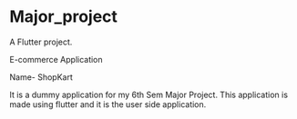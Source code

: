# Major_project

A Flutter project.

E-commerce Application

Name- ShopKart

It is a dummy application for my 6th Sem Major Project.
This application is made using flutter and it is the user side application.
